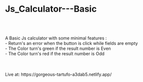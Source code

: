 # Js_Calculator---Basic
<br>
<br>
<br>
A Basic Js calculator with some minimal features : <br>
- Return's an error when the button is click while fields are empty <br>
- The Color turn's green if the result number is Even <br>
- The Color turn's red if the result number is Odd <br>
<br>
<br>
<br>
Live at: https://gorgeous-tartufo-a3dab5.netlify.app/
